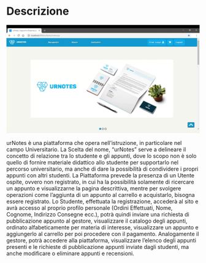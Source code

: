 # Descrizione

![Descrizione ](images/homepage.png)

urNotes è una piattaforma che opera nell’istruzione, in particolare nel campo Universitario.
La Scelta del nome, “urNotes” serve a delineare il concetto di relazione tra lo studente e gli appunti, dove lo scopo non è solo quello di fornire materiale didattico allo studente per supportarlo nel percorso universitario, ma anche di dare la possibilità di condividere i propri appunti con altri studenti.
La Piattaforma prevede la presenza di un Utente ospite, ovvero non registrato, in cui ha la possibilità solamente di ricercare un appunto e visualizzarne la pagina descrittiva, mentre per svolgere operazioni come l’aggiunta di un appunto al carrello e acquistarlo, bisogna essere registrato.
Lo Studente, effettuata la registrazione, accederà al sito e avrà accesso al proprio profilo personale (Ordini Effettuati, Nome, Cognome, Indirizzo Consegne ecc.), potrà quindi inviare una richiesta di pubblicazione appunto al gestore, visualizzare il catalogo degli appunti, ordinato alfabeticamente per materia di interesse, visualizzare un appunto e aggiungerlo al carrello per poi procedere con il pagamento.
Analogamente il gestore, potrà accedere alla piattaforma, visualizzare l’elenco degli appunti presenti e le richieste di pubblicazione appunti inviate dagli studenti, ma anche modificare o eliminare appunti e recensioni.
